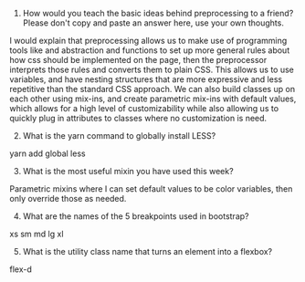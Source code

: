 <!-- Answers to the Self Study Questions go here -->

1. How would you teach the basic ideas behind preprocessing to a friend?  Please don't copy and paste an answer here, use your own thoughts.

I would explain that preprocessing allows us to make use of programming tools like and abstraction and functions to set up more general rules about how css should be implemented on the page, then the preprocessor interprets those rules and converts them to plain CSS. This allows us to use variables, and have nesting structures that are more expressive and less repetitive than the standard CSS approach. We can also build classes up on each other using mix-ins, and create parametric mix-ins with default values, which allows for a high level of customizability while also allowing us to quickly plug in attributes to classes where no customization is need.

2. What is the yarn command to globally install LESS?

yarn add global less

3. What is the most useful mixin you have used this week?

Parametric mixins where I can set default values to be color variables, then only override those as needed.

4. What are the names of the 5 breakpoints used in bootstrap?

xs
sm
md
lg
xl

5. What is the utility class name that turns an element into a flexbox?

flex-d
